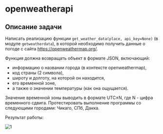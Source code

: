 # openweatherapi

## Описание задачи
Написать реализацию функции  ```get_weather_data(place, api_key=None)``` (в модуле ```getweatherdata```), в которой необходимо получить данные о погоде с сайта https://openweathermap.org/. 

Функция должна возвращать объект в формате JSON, включающий: 
- информацию о названии города (в контексте openweathermap),
- код страны (2 символа),
- широту и долготу, на которой он находится,
- его временной зоне,
- а также о значении температуры (как она ощущается).

Значение временной зоны выводить в формате UTC±N, где N - цифра временного сдвига.
Протестировать выполнение программы со следующими городами: Чикаго, СПб, Дакка.

Результат работы:

![1](/image.png)
